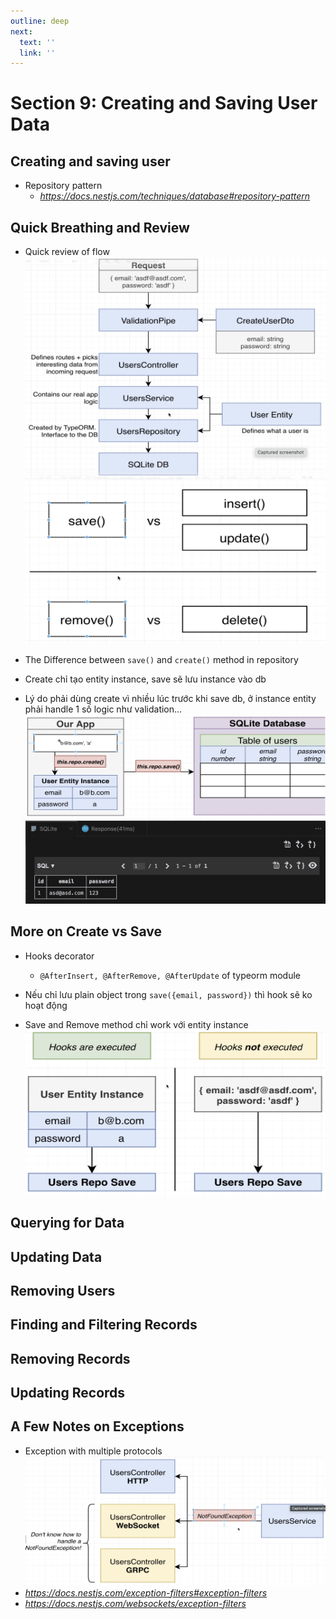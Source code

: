 ```yaml
---
outline: deep
next:
  text: ''
  link: ''
---
```


# Section 9: Creating and Saving User Data

## Creating and saving user
  - Repository pattern
    - *https://docs.nestjs.com/techniques/database#repository-pattern*

## Quick Breathing and Review
  - Quick review of flow
  ![alt text](img/image-30.png)
  ![alt text](img/image-34.png)

  - The Difference between `save()` and `create()` method in repository
  - Create chỉ tạo entity instance, save sẽ lưu instance vào db
  - Lý do phải dùng create vì nhiều lúc trước khi save db, ở instance entity phải handle 1 số logic như validation...
  ![alt text](img/image-31.png)
  ![alt text](img/image-32.png)

## More on Create vs Save
  - Hooks decorator
    - `@AfterInsert, @AfterRemove, @AfterUpdate` of typeorm module
  
  - Nếu chỉ lưu plain object trong `save({email, password})` thì hook sẽ ko hoạt động
  - Save and Remove method chỉ work với entity instance
  ![hook or not](img/image-33.png)

## Querying for Data
## Updating Data
## Removing Users
## Finding and Filtering Records
## Removing Records
## Updating Records
## A Few Notes on Exceptions
  - Exception with multiple protocols
  ![alt text](img/image-35.png)
  - *https://docs.nestjs.com/exception-filters#exception-filters*
  - *https://docs.nestjs.com/websockets/exception-filters*
